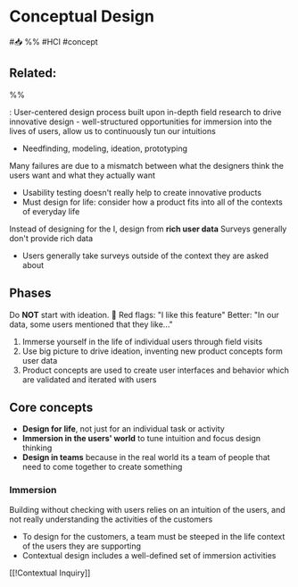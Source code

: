 # Conceptual Design
#📥 
%%
#HCI 
#concept

**Related:**
-  

%%

: User-centered design process built upon in-depth field research to drive innovative design - well-structured opportunities for immersion into the lives of users, allow us to continuously tun our intuitions
- Needfinding, modeling, ideation, prototyping

Many failures are due to a mismatch between what the designers think the users want and what they actually want 

- Usability testing doesn't really help to create innovative products 
- Must design for life: consider how a product fits into all of the contexts of everyday life

Instead of designing for the I, design from **rich user data**
Surveys generally don't provide rich data
- Users generally take surveys outside of the context they are asked about

## Phases
Do **NOT** start with ideation. 🚩 Red flags: "I like this feature"
Better: "In our data, some users mentioned that they like..."

1. Immerse yourself in the life of individual users through field visits
2. Use big picture to drive ideation, inventing new product concepts form user data
3. Product concepts are used to create user interfaces and behavior which are validated and iterated with users

## Core concepts
- **Design for life**, not just for an individual task or activity
- **Immersion in the users' world** to tune intuition and focus design thinking
- **Design in teams** because in the real world its a team of people that need to come together to create something

### Immersion
Building without checking with users relies on an intuition of the users, and not really understanding the activities of the customers
- To design for the customers, a team must be steeped in the life context of the users they are supporting
- Contextual design includes a well-defined set of immersion activities 

[[!Contextual Inquiry]]


